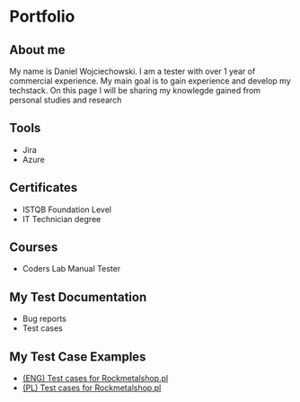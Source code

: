 # Portfolio

## About me

My name is Daniel Wojciechowski. I am a tester with over 1 year of commercial experience. My main goal is to gain experience and develop my techstack. On this page I will be sharing my knowlegde gained from personal studies and research

## Tools 

* Jira
* Azure

## Certificates

* ISTQB Foundation Level
* IT Technician degree

## Courses

* Coders Lab Manual Tester

## My Test Documentation

* Bug reports
* Test cases

## My Test Case Examples

* [(ENG) Test cases for Rockmetalshop.pl](https://docs.google.com/spreadsheets/d/1vYufT6wvbZPd5n4V8VjCIn0dfrEDeoPuTmiFf0pA2bM/edit?usp=sharing)
* [(PL) Test cases for Rockmetalshop.pl](https://docs.google.com/spreadsheets/d/16Wy5cFgZu1iFpcOqpk89DwHcyQE16vPTeE8WYrivS9Y/edit?usp=sharing)

